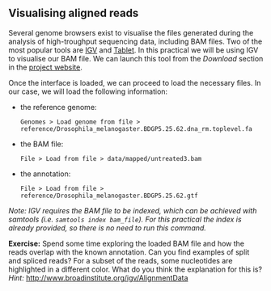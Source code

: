 ## Visualising aligned reads
Several genome browsers exist to visualise the files generated during the analysis of high-troughput sequencing data, including BAM files. Two of the most popular tools are [IGV](http://www.broadinstitute.org/igv/) and [Tablet](http://bioinf.scri.ac.uk/tablet/). In this practical we will be using IGV to visualise our BAM file. We can launch this tool from the *Download* section in the [project website](http://www.broadinstitute.org/igv/download).

Once the interface is loaded, we can proceed to load the necessary files. In our case, we will load the following information:

* the reference genome:
    ```
    Genomes > Load genome from file >
    reference/Drosophila_melanogaster.BDGP5.25.62.dna_rm.toplevel.fa
    ```
* the BAM file:
    ```
    File > Load from file > data/mapped/untreated3.bam
    ```  
* the annotation:
    ```
    File > Load from file > reference/Drosophila_melanogaster.BDGP5.25.62.gtf
    ```

*Note: IGV requires the BAM file to be indexed, which can be achieved with samtools (i.e. `samtools index bam_file`). For this practical the index is already provided, so there is no need to run this command.*

**Exercise:** Spend some time exploring the loaded BAM file and how the reads overlap with the known annotation. Can you find examples of split and spliced reads? For a subset of the reads, some nucleotides are highlighted in a different color. What do you think the explanation for this is?
*Hint:* http://www.broadinstitute.org/igv/AlignmentData